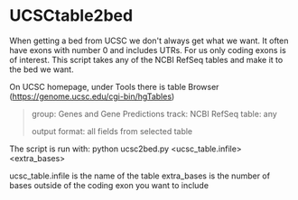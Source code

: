 # UCSCtable2bed
When getting a bed from UCSC we don't always get what we want. It often have exons with number 0 and includes UTRs. For us only coding exons is of interest. This script takes any of the NCBI RefSeq tables and make it to the bed we want. 

On UCSC homepage, under Tools there is table Browser (https://genome.ucsc.edu/cgi-bin/hgTables)

> group: Genes and Gene Predictions
>   track: NCBI RefSeq
>     table: any
>         
> output format: all fields from selected table



The script is run with:
python ucsc2bed.py <ucsc_table.infile> <extra_bases>


ucsc_table.infile is the name of the table
extra_bases is the number of bases outside of the coding exon you want to include

